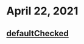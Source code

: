 # April 22, 2021

## [defaultChecked](https://developer.mozilla.org/en-US/docs/Web/API/HTMLInputElement)
